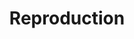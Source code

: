 ---
ee_id_thing: '2189'
site: '1'
type: '2'
inv_num: 2008-069
add_credit:
url: 2008-069-reproduction
title: Reproduction
year: '2012'
display_year: '2008'
medium: One turntable Dj Set
dims:
pitch: "​Dj Set performed Nov 17th, 2012 @ ICA Phillie as part of Ooga Booga’s Excursus
  installation."
ps:
live_url: https://soundcloud.com/coryarcangel/reproduction-dj-set-ica
youtube:
https://github.com/coryarcangel/alu:
imgs: reproduction-dj-set-2008-069-performance-view-excursus-3-database-ak.jpg
subheading:
download:
commission:
related: "[2147] 2008-082 A Couple Thousand Short Films about Glenn Gould (Publication)
  - 2008-082-a-couple-thousand-short-films-about-glenn-gould-publication"
layout: things-i-made
---